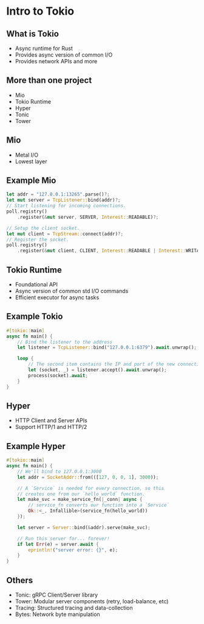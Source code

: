 # Intro to Tokio

## What is Tokio

* Async runtime for Rust
* Provides async version of common I/O
* Provides network APIs and more

## More than one project

* Mio
* Tokio Runtime
* Hyper
* Tonic
* Tower

## Mio

* Metal I/O
* Lowest layer

## Example Mio

```rust [], ignore
let addr = "127.0.0.1:13265".parse()?;
let mut server = TcpListener::bind(addr)?;
// Start listening for incoming connections.
poll.registry()
    .register(&mut server, SERVER, Interest::READABLE)?;

// Setup the client socket.
let mut client = TcpStream::connect(addr)?;
// Register the socket.
poll.registry()
    .register(&mut client, CLIENT, Interest::READABLE | Interest::WRITABLE)?;
```

## Tokio Runtime

* Foundational API
* Async version of common std I/O commands
* Efficient executor for async tasks

## Example Tokio

```rust [], ignore
#[tokio::main]
async fn main() {
    // Bind the listener to the address
    let listener = TcpListener::bind("127.0.0.1:6379").await.unwrap();

    loop {
        // The second item contains the IP and port of the new connection.
        let (socket, _) = listener.accept().await.unwrap();
        process(socket).await;
    }
}
```

## Hyper

* HTTP Client and Server APIs
* Support HTTP/1 and HTTP/2

## Example Hyper

```rust [], ignore
#[tokio::main]
async fn main() {
    // We'll bind to 127.0.0.1:3000
    let addr = SocketAddr::from(([127, 0, 0, 1], 3000));

    // A `Service` is needed for every connection, so this
    // creates one from our `hello_world` function.
    let make_svc = make_service_fn(|_conn| async {
        // service_fn converts our function into a `Service`
        Ok::<_, Infallible>(service_fn(hello_world))
    });

    let server = Server::bind(&addr).serve(make_svc);

    // Run this server for... forever!
    if let Err(e) = server.await {
        eprintln!("server error: {}", e);
    }
}
```

## Others

* Tonic: gRPC Client/Server library
* Tower: Modular server components (retry, load-balance, etc)
* Tracing: Structured tracing and data-collection
* Bytes: Network byte manipulation
